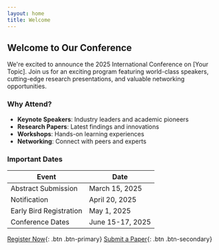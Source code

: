 ```yaml
---
layout: home
title: Welcome
---
```


## Welcome to Our Conference

We're excited to announce the 2025 International Conference on [Your Topic]. 
Join us for an exciting program featuring world-class speakers, cutting-edge 
research presentations, and valuable networking opportunities.

### Why Attend?

- **Keynote Speakers**: Industry leaders and academic pioneers
- **Research Papers**: Latest findings and innovations
- **Workshops**: Hands-on learning experiences
- **Networking**: Connect with peers and experts

### Important Dates

| Event | Date |
|-------|------|
| Abstract Submission | March 15, 2025 |
| Notification | April 20, 2025 |
| Early Bird Registration | May 1, 2025 |
| Conference Dates | June 15-17, 2025 |

[Register Now](/registration/){: .btn .btn-primary}
[Submit a Paper](/call-for-papers/){: .btn .btn-secondary}